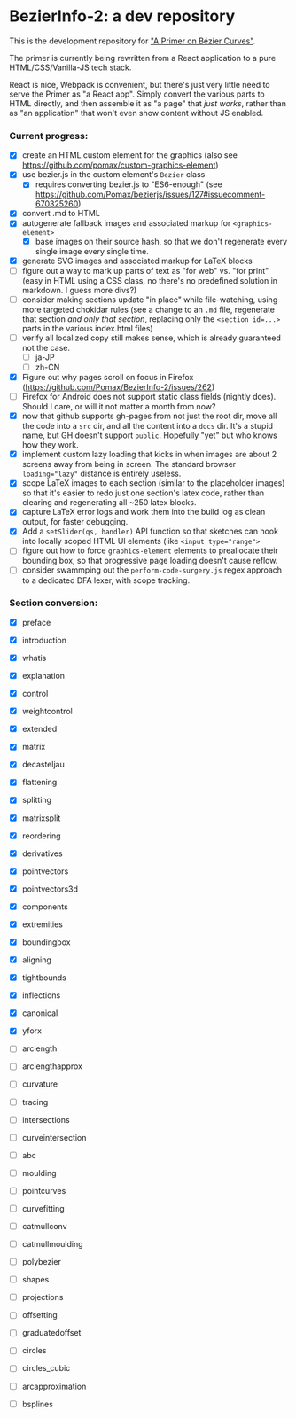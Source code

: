 # BezierInfo-2: a dev repository

This is the development repository for ["A Primer on Bézier Curves"](https://pomax.github.io.bezierinfo).

The primer is currently being rewritten from a React application to a pure HTML/CSS/Vanilla-JS tech stack.

React is nice, Webpack is convenient, but there's just very little need to serve the Primer as "a React app". Simply convert the various parts to HTML directly, and then assemble it as "a page" that _just works_, rather than as "an application" that won't even show content without JS enabled.

### Current progress:

- [x] create an HTML custom element for the graphics (also see https://github.com/pomax/custom-graphics-element)
- [x] use bezier.js in the custom element's `Bezier` class
  - [x] requires converting bezier.js to "ES6-enough" (see https://github.com/Pomax/bezierjs/issues/127#issuecomment-670325260)
- [x] convert .md to HTML
- [x] autogenerate fallback images and associated markup for `<graphics-element>`
  - [x] base images on their source hash, so that we don't regenerate every single image every single time.
- [x] generate SVG images and associated markup for LaTeX blocks
- [ ] figure out a way to mark up parts of text as "for web" vs. "for print" (easy in HTML using a CSS class, no there's no predefined solution in markdown. I guess more divs?)
- [ ] consider making sections update "in place" while file-watching, using more targeted chokidar rules (see a change to an `.md` file, regenerate that section _and only that section_, replacing only the `<section id=...>` parts in the various index.html files)
- [ ] verify all localized copy still makes sense, which is already guaranteed not the case.
  - [ ] ja-JP
  - [ ] zh-CN
- [x] Figure out why pages scroll on focus in Firefox (https://github.com/Pomax/BezierInfo-2/issues/262)
- [ ] Firefox for Android does not support static class fields (nightly does). Should I care, or will it not matter a month from now?
- [x] now that github supports gh-pages from not just the root dir, move all the code into a `src` dir, and all the content into a `docs` dir. It's a stupid name, but GH doesn't support `public`. Hopefully "yet" but who knows how they work.
- [x] implement custom lazy loading that kicks in when images are about 2 screens away from being in screen. The standard browser `loading="lazy"` distance is entirely useless.
- [x] scope LaTeX images to each section (similar to the placeholder images) so that it's easier to redo just one section's latex code, rather than clearing and regenerating all ~250 latex blocks.
- [x] capture LaTeX error logs and work them into the build log as clean output, for faster debugging.
- [x] Add a `setSlider(qs, handler)` API function so that sketches can hook into locally scoped HTML UI elements (like `<input type="range">`
- [ ] figure out how to force `graphics-element` elements to preallocate their bounding box, so that progressive page loading doesn't cause reflow.
- [ ] consider swammping out the `perform-code-surgery.js` regex approach to a dedicated DFA lexer, with scope tracking.

### Section conversion:

- [x] preface
- [x] introduction
- [x] whatis
- [x] explanation
- [x] control
- [x] weightcontrol
- [x] extended
- [x] matrix
- [x] decasteljau
- [x] flattening
- [x] splitting
- [x] matrixsplit
- [x] reordering
- [x] derivatives
- [x] pointvectors
- [x] pointvectors3d
- [x] components
- [x] extremities
- [x] boundingbox
- [x] aligning
- [x] tightbounds
- [x] inflections
- [x] canonical
- [x] yforx
- [ ] arclength
- [ ] arclengthapprox
- [ ] curvature
- [ ] tracing
- [ ] intersections
- [ ] curveintersection
- [ ] abc
- [ ] moulding
- [ ] pointcurves
- [ ] curvefitting
- [ ] catmullconv
- [ ] catmullmoulding
- [ ] polybezier
- [ ] shapes
- [ ] projections
- [ ] offsetting
- [ ] graduatedoffset
- [ ] circles
- [ ] circles_cubic
- [ ] arcapproximation
- [ ] bsplines
  
